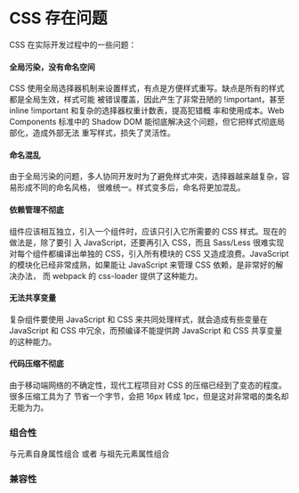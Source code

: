 # CSS 存在问题

CSS 在实际开发过程中的一些问题：

#### 全局污染，没有命名空间
CSS 使用全局选择器机制来设置样式，有点是方便样式重写。缺点是所有的样式都是全局生效，样式可能
被错误覆盖，因此产生了非常丑陋的 !important，甚至 inline !important 和复杂的选择器权重计数表，提高犯错概
率和使用成本。Web Components 标准中的 Shadow DOM 能彻底解决这个问题，但它把样式彻底局部化，造成外部无法
重写样式，损失了灵活性。

#### 命名混乱
由于全局污染的问题，多人协同开发时为了避免样式冲突，选择器越来越复杂，容易形成不同的命名风格，
很难统一。样式变多后，命名将更加混乱。

#### 依赖管理不彻底
组件应该相互独立，引入一个组件时，应该只引入它所需要的 CSS 样式。现在的做法是，除了要引
入 JavaScript，还要再引入 CSS，而且 Sass/Less 很难实现对每个组件都编译出单独的 CSS，引入所有模块的 CSS
又造成浪费。JavaScript 的模块化已经非常成熟，如果能让 JavaScript 来管理 CSS 依赖，是非常好的解决办法，
而 webpack 的 css-loader 提供了这种能力。

#### 无法共享变量
复杂组件要使用 JavaScript 和 CSS 来共同处理样式，就会造成有些变量在 JavaScript 和 CSS
中冗余，而预编译不能提供跨 JavaScript 和 CSS 共享变量的这种能力。

#### 代码压缩不彻底
由于移动端网络的不确定性，现代工程项目对 CSS 的压缩已经到了变态的程度。很多压缩工具为了
节省一个字节，会把 16px 转成 1pc，但是这对非常唱的类名却无能为力。

### 组合性
与元素自身属性组合 或者 与祖先元素属性组合

### 兼容性

